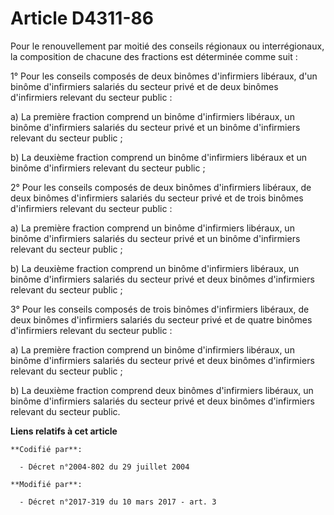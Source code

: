 # Article D4311-86

Pour  le renouvellement par moitié des conseils régionaux ou interrégionaux,  la composition de chacune des fractions est
déterminée comme suit : 

1° Pour les conseils composés de deux binômes d'infirmiers libéraux,  d'un binôme d'infirmiers salariés du secteur privé et
de deux binômes  d'infirmiers relevant du secteur public : 

a) La  première fraction comprend un binôme d'infirmiers libéraux, un binôme  d'infirmiers salariés du secteur privé et un
binôme d'infirmiers  relevant du secteur public ; 

b) La deuxième fraction comprend un binôme d'infirmiers libéraux et un binôme d'infirmiers relevant du secteur public ; 

2° Pour les conseils composés de deux binômes d'infirmiers libéraux, de  deux binômes d'infirmiers salariés du secteur privé
et de trois binômes  d'infirmiers relevant du secteur public : 

a) La  première fraction comprend un binôme d'infirmiers libéraux, un binôme  d'infirmiers salariés du secteur privé et un
binôme d'infirmiers  relevant du secteur public ; 

b) La deuxième  fraction comprend un binôme d'infirmiers libéraux, un binôme  d'infirmiers salariés du secteur privé et deux
binômes d'infirmiers  relevant du secteur public ; 

3° Pour les conseils  composés de trois binômes d'infirmiers libéraux, de deux binômes  d'infirmiers salariés du secteur
privé et de quatre binômes d'infirmiers  relevant du secteur public : 

a) La première  fraction comprend un binôme d'infirmiers libéraux, un binôme  d'infirmiers salariés du secteur privé et deux
binômes d'infirmiers  relevant du secteur public ; 

b) La deuxième  fraction comprend deux binômes d'infirmiers libéraux, un binôme  d'infirmiers salariés du secteur privé et
deux binômes d'infirmiers  relevant du secteur public.

**Liens relatifs à cet article**

	**Codifié par**:

	  - Décret n°2004-802 du 29 juillet 2004

	**Modifié par**:

	  - Décret n°2017-319 du 10 mars 2017 - art. 3

